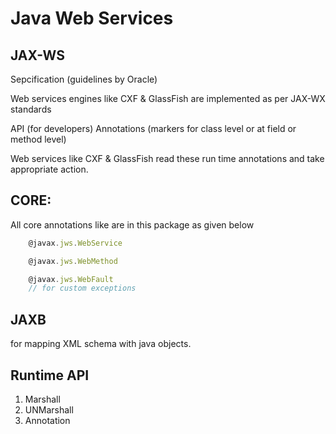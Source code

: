# Java Web Services

## JAX-WS
Sepcification (guidelines by Oracle)

Web services engines like CXF & GlassFish are implemented as per JAX-WX standards

API (for developers)
Annotations (markers for class level or at field or method level)

Web services like CXF & GlassFish read these run time annotations and take appropriate action.

## CORE:

All core annotations like are in this package as given below
```js
    @javax.jws.WebService

    @javax.jws.WebMethod

    @javax.jws.WebFault
    // for custom exceptions
```

## JAXB

for mapping XML schema with java objects.

## Runtime API

1. Marshall
2. UNMarshall
3. Annotation
